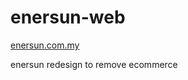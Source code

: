 # enersun-web
[enersun.com.my](https://www2.enersun.com.my/maintenance.html)

enersun redesign to remove ecommerce
